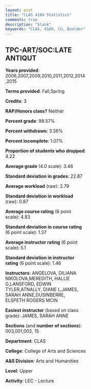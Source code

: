 ```yaml
---
layout: post
title: "CLAS 4169 Statistics"
comments: true
description: "blank"
keywords: "CLAS, 4169, CU, Boulder"
--- 
```

<head>
<script src="https://ajax.googleapis.com/ajax/libs/jquery/2.1.3/jquery.min.js"></script>
<script src="https://dl.dropboxusercontent.com/s/pc42nxpaw1ea4o9/highcharts.js?dl=0"></script>
<!-- <script src="../assets/js/highcharts.js"></script> -->
<style type="text/css">@font-face {
	font-family: "Bebas Neue";
	src: url(https://www.filehosting.org/file/details/544349/BebasNeue%20Regular.otf) format("opentype");
	}
	h1.Bebas { 
		font-family: "Bebas Neue", Verdana, Tahoma;
	}
</style>
</head>
<body>
	<div id="container" style="float: right; width: 45%; height: 88%; margin-left: 2.5%; margin-right: 2.5%;"></div>
	<script language="JavaScript">
		$(document).ready(function() {
		var chart = {type: 'column'};
		var title = {text: 'Grade Distribution'};
		var xAxis = {categories: ['A','B','C','D','F'],crosshair: true};
		var yAxis = {min: 0,title: {text: 'Percentage'}};
		var tooltip = {headerFormat: '<center><b><span style="font-size:20px">{point.key}</span></b></center>',
		               pointFormat: '<td style="padding:0"><b>{point.y:.1f}%</b></td>',
		               footerFormat: '</table>',shared: true,useHTML: true};
		var plotOptions = {column: {pointPadding: 0.0,borderWidth: 0}};  
		var credits = {enabled: false};var series= [{name: 'Percent',data: [66.13,22.36,8.95,0.64,1.92,]}];
		var json = {};
		json.chart = chart;
		json.title = title;
		json.tooltip = tooltip;
		json.xAxis = xAxis;
		json.yAxis = yAxis;  
		json.series = series;
		json.plotOptions = plotOptions;  
		json.credits = credits;
		$('#container').highcharts(json);
	});
	</script>
</body>
			   
## TPC-ART/SOC:LATE ANTIQUT

**Years provided**: 2006,2007,2009,2010,2011,2012,2014,2015

**Terms provided**: Fall,Spring

**Credits**: 3

**RAP/Honors class?** Neither

**Percent grade**: 98.57%

**Percent withdrawn**: 3.56%

**Percent incomplete**: 1.07%

**Proportion of students who dropped**: 4.22

**Average grade** (4.0 scale): 3.46

**Standard deviation in grades**: 22.87

**Average workload** (raw): 2.79

**Standard deviation in workload** (raw): 0.87

**Average course rating** (6 point scale): 4.83

**Standard deviation in course rating** (6 point scale): 1.37

**Average instructor rating** (6 point scale): 5.1

**Standard deviation in instructor rating** (6 point scale): 1.46

**Instructors**: ANGELOVA, DILIANA NIKOLOVA,MEREDITH, HALLIE G,LANSFORD, EDWIN TYLER,ATNALLY, DIANE L,JAMES, SARAH ANNE,DUSINBERRE, ELSPETH ROGERS MCIN

**Easiest instructor** (based on class grade): JAMES, SARAH ANNE

**Sections** (and **number of sections**): 003,001,002, 15

**Department**: CLAS

**College**: College of Arts and Sciences

**A&S Division**: Arts and Humanities

**Level**: Upper

**Activity**: LEC - Lecture